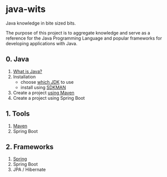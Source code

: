 # java-wits
Java knowledge in bite sized bits.

The purpose of this project is to aggregate knowledge and serve as a reference for the Java Programming Language and popular frameworks for developing applications with Java.

## 0. Java
1. [What is Java?](https://www.ibm.com/topics/java)
2. Installation
    * choose [which JDK](https://whichjdk.com/) to use
    * install using [SDKMAN](https://sdkman.io/)
3. Create a project [using Maven](1-tools/maven.md)
4. Create a project using Spring Boot

## 1. Tools
1. [Maven](1-tools/maven.md)
2. Spring Boot

## 2. Frameworks
1. [Spring](https://spring.io/)
2. Spring Boot
3. JPA / Hibernate
